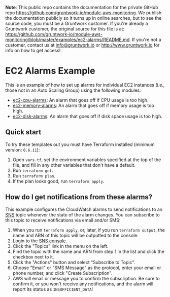 **Note**: This public repo contains the documentation for the private GitHub repo <https://github.com/gruntwork-io/module-aws-monitoring>.
We publish the documentation publicly so it turns up in online searches, but to see the source code, you must be a Gruntwork customer.
If you're already a Gruntwork customer, the original source for this file is at: <https://github.com/gruntwork-io/module-aws-monitoring/blob/master/examples/ec2-alarms/README.md>.
If you're not a customer, contact us at <info@gruntwork.io> or <http://www.gruntwork.io> for info on how to get access!

# EC2 Alarms Example

This is an example of how to set up alarms for individual EC2 instances (i.e., those not in an Auto Scaling Group)
using the following modules:

* [ec2-cpu-alarms](/modules/alarms/ec2-cpu-alarms): An alarm that goes off if CPU usage is too high.
* [ec2-memory-alarms](/modules/alarms/ec2-memory-alarms): An alarm that goes off if memory usage is too high.
* [ec2-disk-alarms](/modules/alarms/ec2-disk-alarms): An alarm that goes off if disk space usage is too high.

## Quick start

To try these templates out you must have Terraform installed (minimum version: `0.6.11`):

1. Open `vars.tf`, set the environment variables specified at the top of the file, and fill in any other variables that
   don't have a default.
1. Run `terraform get`.
1. Run `terraform plan`.
1. If the plan looks good, run `terraform apply`.

## How do I get notifications from these alarms?

This example configures the CloudWatch alarms to send notifications to an [SNS](https://aws.amazon.com/sns/) topic
whenever the state of the alarm changes. You can subscribe to this topic to receive notifications via email and/or
SMS:

1. When you run `terraform apply`, or, later, if you run `terraform output`, the name and ARN of this topic will be
   outputted to the console.
2. Login to the [SNS console](https://console.aws.amazon.com/sns/v2/home).
3. Click the "Topics" link in the menu on the left.
4. Find the topic with the name and ARN from step 1 in the list and click the checkbox next to it.
5. Click the "Actions" button and select "Subscribe to Topic".
6. Choose "Email" or "SMS Message" as the protocol, enter your email or phone number, and click "Create Subscription".
7. AWS will email or message you to confirm the subscription. Be sure to confirm it, or you won't receive any
   notifications, and the alarm will report its status as `INSUFFICIENT_DATA`!